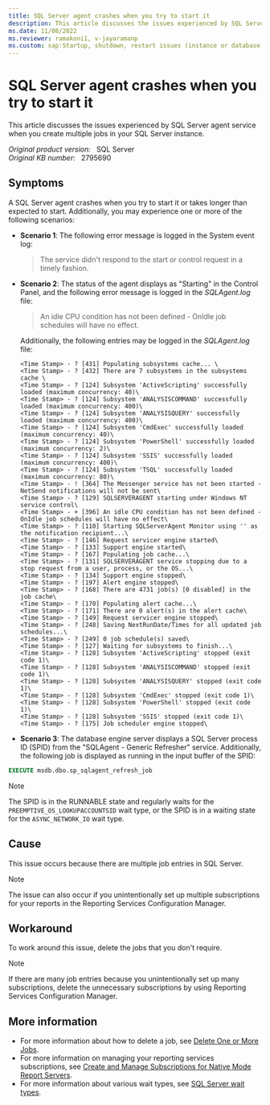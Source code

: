 ```yaml
---
title: SQL Server agent crashes when you try to start it
description: This article discusses the issues experienced by SQL Server agent service when you create multiple jobs in your SQL Server instance.
ms.date: 11/08/2022
ms.reviewer: ramakoni1, v-jayaramanp
ms.custom: sap:Startup, shutdown, restart issues (instance or database)
---
```


# SQL Server agent crashes when you try to start it

This article discusses the issues experienced by SQL Server agent service when you create multiple jobs in your SQL Server instance.

_Original product version:_ &nbsp; SQL Server  \
_Original KB number:_ &nbsp; 2795690

## Symptoms

A SQL Server agent crashes when you try to start it or takes longer than expected to start. Additionally, you may experience one or more of the following scenarios:

- **Scenario 1**: The following error message is logged in the System event log:
    > The service didn't respond to the start or control request in a timely fashion.
- **Scenario 2**: The status of the agent displays as "Starting" in the Control Panel, and the following error message is logged in the *SQLAgent.log* file:
    > An idle CPU condition has not been defined - OnIdle job schedules will have no effect.

    Additionally, the following entries may be logged in the *SQLAgent.log* file:

    ```output
    <Time Stamp> - ? [431] Populating subsystems cache... \
    <Time Stamp> - ? [432] There are 7 subsystems in the subsystems cache \
    <Time Stamp> - ? [124] Subsystem 'ActiveScripting' successfully loaded (maximum concurrency: 40)\
    <Time Stamp> - ? [124] Subsystem 'ANALYSISCOMMAND' successfully loaded (maximum concurrency: 400)\
    <Time Stamp> - ? [124] Subsystem 'ANALYSISQUERY' successfully loaded (maximum concurrency: 400)\
    <Time Stamp> - ? [124] Subsystem 'CmdExec' successfully loaded (maximum concurrency: 40)\
    <Time Stamp> - ? [124] Subsystem 'PowerShell' successfully loaded (maximum concurrency: 2)\
    <Time Stamp> - ? [124] Subsystem 'SSIS' successfully loaded (maximum concurrency: 400)\
    <Time Stamp> - ? [124] Subsystem 'TSQL' successfully loaded (maximum concurrency: 80)\
    <Time Stamp> - ! [364] The Messenger service has not been started - NetSend notifications will not be sent\
    <Time Stamp> - ? [129] SQLSERVERAGENT starting under Windows NT service control\
    <Time Stamp> - + [396] An idle CPU condition has not been defined - OnIdle job schedules will have no effect\
    <Time Stamp> - ? [110] Starting SQLServerAgent Monitor using '' as the notification recipient...\
    <Time Stamp> - ? [146] Request servicer engine started\
    <Time Stamp> - ? [133] Support engine started\
    <Time Stamp> - ? [167] Populating job cache...\
    <Time Stamp> - ? [131] SQLSERVERAGENT service stopping due to a stop request from a user, process, or the OS...\
    <Time Stamp> - ? [134] Support engine stopped\
    <Time Stamp> - ? [197] Alert engine stopped\
    <Time Stamp> - ? [168] There are 4731 job(s) [0 disabled] in the job cache\
    <Time Stamp> - ? [170] Populating alert cache...\
    <Time Stamp> - ? [171] There are 0 alert(s) in the alert cache\
    <Time Stamp> - ? [149] Request servicer engine stopped\
    <Time Stamp> - ? [248] Saving NextRunDate/Times for all updated job schedules...\
    <Time Stamp> - ? [249] 0 job schedule(s) saved\
    <Time Stamp> - ? [127] Waiting for subsystems to finish...\
    <Time Stamp> - ? [128] Subsystem 'ActiveScripting' stopped (exit code 1)\
    <Time Stamp> - ? [128] Subsystem 'ANALYSISCOMMAND' stopped (exit code 1)\
    <Time Stamp> - ? [128] Subsystem 'ANALYSISQUERY' stopped (exit code 1)\
    <Time Stamp> - ? [128] Subsystem 'CmdExec' stopped (exit code 1)\
    <Time Stamp> - ? [128] Subsystem 'PowerShell' stopped (exit code 1)\
    <Time Stamp> - ? [128] Subsystem 'SSIS' stopped (exit code 1)\
    <Time Stamp> - ? [175] Job scheduler engine stopped\
    ```

- **Scenario 3**: The database engine server displays a SQL Server process ID (SPID) from the "SQLAgent - Generic Refresher" service. Additionally, the following job is displayed as running in the input buffer of the SPID: 

```sql
EXECUTE msdb.dbo.sp_sqlagent_refresh_job
```

   > [!NOTE]
   > The SPID is in the RUNNABLE state and regularly waits for the `PREEMPTIVE_OS_LOOKUPACCOUNTSID` wait type, or the SPID is in a waiting state for the `ASYNC_NETWORK_IO` wait type.

## Cause

This issue occurs because there are multiple job entries in SQL Server.

> [!NOTE]
> The issue can also occur if you unintentionally set up multiple subscriptions for your reports in the Reporting Services Configuration Manager.

## Workaround

To work around this issue, delete the jobs that you don't require.

> [!NOTE]
> If there are many job entries because you unintentionally set up many subscriptions, delete the unnecessary subscriptions by using Reporting Services Configuration Manager.

## More information

- For more information about how to delete a job, see [Delete One or More Jobs](/sql/ssms/agent/delete-one-or-more-jobs).
- For more information on managing your reporting services subscriptions, see [Create and Manage Subscriptions for Native Mode Report Servers](/sql/reporting-services/subscriptions/create-and-manage-subscriptions-for-native-mode-report-servers?redirectedfrom=MSDN).
- For more information about various wait types, see [SQL Server wait types](/sql/relational-databases/system-dynamic-management-views/sys-dm-os-wait-stats-transact-sql).

